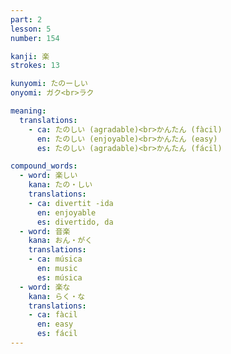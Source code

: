 ```yaml
---
part: 2
lesson: 5
number: 154

kanji: 楽
strokes: 13

kunyomi: たのーしい
onyomi: ガク<br>ラク

meaning:
  translations:
    - ca: たのしい (agradable)<br>かんたん (fàcil)
      en: たのしい (enjoyable)<br>かんたん (easy)
      es: たのしい (agradable)<br>かんたん (fácil)

compound_words:
  - word: 楽しい
    kana: たの・しい
    translations:
    - ca: divertit -ida
      en: enjoyable
      es: divertido, da
  - word: 音楽
    kana: おん・がく
    translations:
    - ca: música
      en: music
      es: música
  - word: 楽な
    kana: らく・な
    translations:
    - ca: fàcil
      en: easy
      es: fácil
---
```

